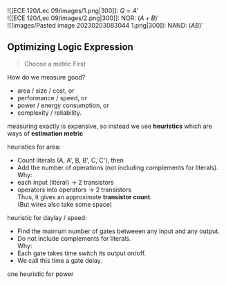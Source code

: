 ![[ECE 120/Lec 09/images/1.png|300]]: $Q=A'$  
![[ECE 120/Lec 09/images/2.png|300]]: NOR: $(A+B)'$  
![[images/Pasted image 20230203083044 1.png|300]]: NAND: $(AB)'$  

## Optimizing Logic Expression
> Choose a metric First  

How do we measure good?  
- area / size / cost,                     or  
- performance / speed,              or
- power / energy consumption, or  
- complexity / reliability.

measuring exactly is expensive, so instead we use **heuristics** which are ways of **estimation metric**  

heuristics for area:  
- Count literals (A, A', B, B', C, C'),  then  
- Add the number of operations (not including complements for literals).  
Why:  
- each input (literal) -> 2 transistors  
- operators into operators -> 2 transistors  
Thus, it gives an approximate **transistor count**.  
(But wires also take some space)  

heuristic for daylay / speed:  
- Find the maimum number of gates betweeen any input and any output.  
- Do not include complements for literals.  
Why:  
- Each gate takes time switch its output on/off.  
- We call this time a gate delay.  

one heuristic for power